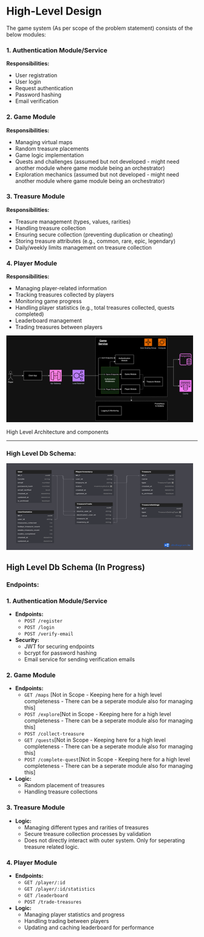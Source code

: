 # High-Level Design

The game system (As per scope of the problem statement) consists of the below modules:

### 1. Authentication Module/Service

**Responsibilities:**

- User registration
- User login
- Request authentication
- Password hashing
- Email verification

### 2. Game Module

**Responsibilities:**

- Managing virtual maps
- Random treasure placements
- Game logic implementation
- Quests and challenges (assumed but not developed - might need another module where game module being an orchestrator)
- Exploration mechanics (assumed but not developed - might need another module where game module being an orchestrator)

### 3. Treasure Module

**Responsibilities:**

- Treasure management (types, values, rarities)
- Handling treasure collection
- Ensuring secure collection (preventing duplication or cheating)
- Storing treasure attributes (e.g., common, rare, epic, legendary)
- Daily/weekly limits management on treasure collection

### 4. Player Module

**Responsibilities:**

- Managing player-related information
- Tracking treasures collected by players
- Monitoring game progress
- Handling player statistics (e.g., total treasures collected, quests completed)
- Leaderboard management
- Trading treasures between players

<img src="High Level Architecture.drawio.png" width="492" height="228" alt="High Level Architecture and components">

High Level Architecture and components

---

### High Level Db Schema:
<img src="Db Schema.png" width="492" height="228" alt="Db Schema">

High Level Db Schema (In Progress)
---

### Endpoints:

### 1. Authentication Module/Service

- **Endpoints:**
    - `POST /register`
    - `POST /login`
    - `POST /verify-email`
- **Security:**
    - JWT for securing endpoints
    - bcrypt for password hashing
    - Email service for sending verification emails

### 2. Game Module

- **Endpoints:**
    - `GET /maps`  [Not in Scope - Keeping here for a high level completeness - There can be a seperate module also for managing this]
    - `POST /explore`[Not in Scope - Keeping here for a high level completeness - There can be a seperate module also for managing this]
    - `POST /collect-treasure`
    - `GET /quests`[Not in Scope - Keeping here for a high level completeness - There can be a seperate module also for managing this]
    - `POST /complete-quest`[Not in Scope - Keeping here for a high level completeness - There can be a seperate module also for managing this]
- **Logic:**
    - Random placement of treasures
    - Handling treasure collections

### 3. Treasure Module

- **Logic:**
    - Managing different types and rarities of treasures
    - Secure treasure collection processes by validation
    - Does not directly interact with outer system. Only for seperating treasure related logic.

### 4. Player Module

- **Endpoints:**
    - `GET /player/:id`
    - `GET /player/:id/statistics`
    - `GET /leaderboard`
    - `POST /trade-treasures`
- **Logic:**
    - Managing player statistics and progress
    - Handling trading between players
    - Updating and caching leaderboard for performance